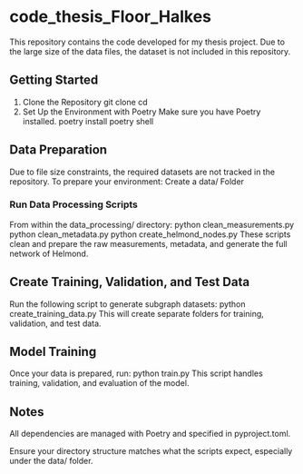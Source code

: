 # code_thesis_Floor_Halkes
This repository contains the code developed for my thesis project. Due to the large size of the data files, the dataset is not included in this repository.

## Getting Started
1. Clone the Repository
git clone <your-repo-url>
cd <your-repo-name>
2. Set Up the Environment with Poetry
Make sure you have Poetry installed.
poetry install
poetry shell

##  Data Preparation
Due to file size constraints, the required datasets are not tracked in the repository. 
To prepare your environment:
Create a data/ Folder


### Run Data Processing Scripts
From within the data_processing/ directory:
python clean_measurements.py
python clean_metadata.py
python create_helmond_nodes.py
These scripts clean and prepare the raw measurements, metadata, and generate the full network of Helmond.

## Create Training, Validation, and Test Data
Run the following script to generate subgraph datasets:
python create_training_data.py
This will create separate folders for training, validation, and test data.

## Model Training
Once your data is prepared, run:
python train.py
This script handles training, validation, and evaluation of the model.

## Notes
All dependencies are managed with Poetry and specified in pyproject.toml.

Ensure your directory structure matches what the scripts expect, especially under the data/ folder.
